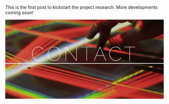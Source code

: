 This is the first post to kickstart the project research. More developments coming soon!

![Example Image](../project_images/cover.jpg?raw=true "Example Image")


